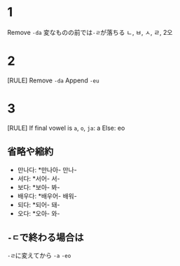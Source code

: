 # 1
Remove `-da`
変なものの前では`-ㄹ`が落ちる
ㄴ, ㅂ, ㅅ, ㄹ, 2오
# 2
[RULE]
Remove `-da`
Append `-eu`


# 3
[RULE]
If final vowel is `a`, `o`, `ja`: a
Else: eo

## 省略や縮約
- 만나다: \*만나아- 만나-
- 서다: \*서어- 서-
- 보다: \*보아- 봐-
- 배우다: \*배우어- 배워-
- 되다: \*되어- 돼-
- 오다: \*오아- 와-

## `-ㄷ`で終わる場合は
`-ㄹ`に変えてから `-a` `-eo`

## 
